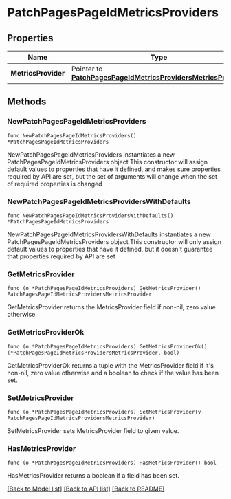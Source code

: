 # PatchPagesPageIdMetricsProviders

## Properties

Name | Type | Description | Notes
------------ | ------------- | ------------- | -------------
**MetricsProvider** | Pointer to [**PatchPagesPageIdMetricsProvidersMetricsProvider**](PatchPagesPageIdMetricsProvidersMetricsProvider.md) |  | [optional] 

## Methods

### NewPatchPagesPageIdMetricsProviders

`func NewPatchPagesPageIdMetricsProviders() *PatchPagesPageIdMetricsProviders`

NewPatchPagesPageIdMetricsProviders instantiates a new PatchPagesPageIdMetricsProviders object
This constructor will assign default values to properties that have it defined,
and makes sure properties required by API are set, but the set of arguments
will change when the set of required properties is changed

### NewPatchPagesPageIdMetricsProvidersWithDefaults

`func NewPatchPagesPageIdMetricsProvidersWithDefaults() *PatchPagesPageIdMetricsProviders`

NewPatchPagesPageIdMetricsProvidersWithDefaults instantiates a new PatchPagesPageIdMetricsProviders object
This constructor will only assign default values to properties that have it defined,
but it doesn't guarantee that properties required by API are set

### GetMetricsProvider

`func (o *PatchPagesPageIdMetricsProviders) GetMetricsProvider() PatchPagesPageIdMetricsProvidersMetricsProvider`

GetMetricsProvider returns the MetricsProvider field if non-nil, zero value otherwise.

### GetMetricsProviderOk

`func (o *PatchPagesPageIdMetricsProviders) GetMetricsProviderOk() (*PatchPagesPageIdMetricsProvidersMetricsProvider, bool)`

GetMetricsProviderOk returns a tuple with the MetricsProvider field if it's non-nil, zero value otherwise
and a boolean to check if the value has been set.

### SetMetricsProvider

`func (o *PatchPagesPageIdMetricsProviders) SetMetricsProvider(v PatchPagesPageIdMetricsProvidersMetricsProvider)`

SetMetricsProvider sets MetricsProvider field to given value.

### HasMetricsProvider

`func (o *PatchPagesPageIdMetricsProviders) HasMetricsProvider() bool`

HasMetricsProvider returns a boolean if a field has been set.


[[Back to Model list]](../README.md#documentation-for-models) [[Back to API list]](../README.md#documentation-for-api-endpoints) [[Back to README]](../README.md)


